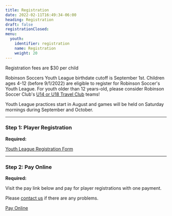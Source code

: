 ```yaml
---
title: Registration
date: 2022-02-11T16:49:34-06:00
heading: Registration
draft: false
registrationClosed:
menu:
  youth:
    identifier: registration
    name: Registration
    weight: 20
---
```

Registration fees are $30 per child

Robinson Soccers Youth League birthdate cutoff is September 1st.  Children ages 4-12 (before 9/1/2022) are eligible to register for Robinson Soccer's Youth League.  For youth older than 12 years-old, please consider Robinson Soccer Club's [U14 or U18 Travel Club](/club/) teams!

Youth League practices start in August and games will be held on Saturday mornings during September and October.

- - -

### Step 1: Player Registration

**Required:**

[Youth League Registration Form](#)

- - -

### Step 2: Pay Online

**Required:**

Visit the pay link below and pay for player registrations with one payment.

Please [contact us](/youth/contact/) if there are any problems.

[Pay Online](#)